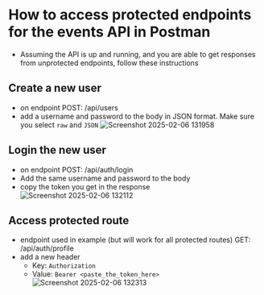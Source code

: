 # How to access protected endpoints for the events API in Postman

-   Assuming the API is up and running, and you are able to get responses from unprotected endpoints, follow these instructions

## Create a new user

-   on endpoint POST: /api/users
-   add a username and password to the body in JSON format. Make sure you select `raw` and `JSON`
    ![Screenshot 2025-02-06 131958](https://github.com/user-attachments/assets/5685a465-09c4-4c70-a5f4-8a1d85b77d46)

## Login the new user

-   on endpoint POST: /api/auth/login
-   Add the same username and password to the body
-   copy the token you get in the response
    ![Screenshot 2025-02-06 132112](https://github.com/user-attachments/assets/8661d8a3-4bca-400b-b416-577965d4fa40)

## Access protected route

-   endpoint used in example (but will work for all protected routes) GET: /api/auth/profile
-   add a new header
    -   Key: `Authorization`
    -   Value: `Bearer <paste_the_token_here>`
        ![Screenshot 2025-02-06 132313](https://github.com/user-attachments/assets/7231d018-f71c-4f25-993a-706fdd2e2ba4)
